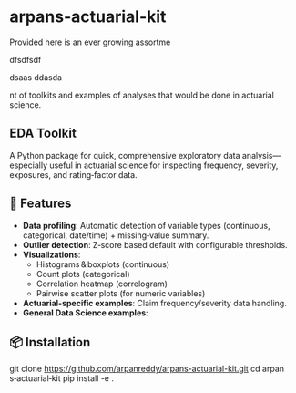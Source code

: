 # arpans-actuarial-kit
Provided here is an ever growing assortme    


dfsdfsdf

dsaas
ddasda

nt of toolkits and examples of analyses that would be done in actuarial science.

## EDA Toolkit
A Python package for quick, comprehensive exploratory data analysis—especially useful in actuarial science for inspecting frequency, severity, exposures, and rating‑factor data.

## 🚀 Features
- **Data profiling**: Automatic detection of variable types (continuous, categorical, date/time) + missing‑value summary.
- **Outlier detection**: Z‑score based default with configurable thresholds.
- **Visualizations**:
  - Histograms & boxplots (continuous)
  - Count plots (categorical)
  - Correlation heatmap (correlogram)
  - Pairwise scatter plots (for numeric variables)
- **Actuarial-specific examples**: Claim frequency/severity data handling.
- **General Data Science examples**: 

## 📦 Installation

git clone https://github.com/arpanreddy/arpans-actuarial-kit.git
cd arpan s‑actuarial‑kit
pip install -e .
